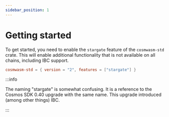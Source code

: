 ```yaml
---
sidebar_position: 1
---
```


# Getting started

To get started, you need to enable the `stargate` feature of the `cosmwasm-std` crate.
This will enable additional functionality that is not available on all chains, including IBC support.

```toml
cosmwasm-std = { version = "2", features = ["stargate"] }
```

:::info

The naming "stargate" is somewhat confusing. It is a reference to the Cosmos SDK 0.40 upgrade with the same name.
This upgrade introduced (among other things) IBC.

:::
